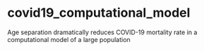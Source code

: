 # covid19_computational_model
Age separation dramatically reduces COVID-19 mortality rate in a computational model of a large population
